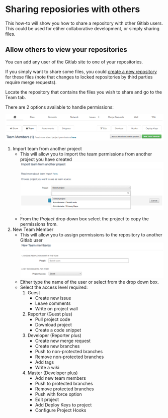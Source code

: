 <!--
title: Sharing repositories with others
pagenumber: 6
-->

# Sharing reposiories with others

This how-to will show you how to share a repository with other Gitlab users. This could be used for etiher collaborative
development, or simply sharing files.

## Allow others to view your repositories

You can add any user of the Gitlab site to one of your repositories.

If you simply want to share some files, you could [create a new repository](./creating-repositories.md) for these files
(note that changes to locked repositories by third parties require merge requests).

Locate the repository that contains the files you wish to share and go to the Team tab.

There are 2 options available to handle permissions:

![Team Memberships](_images/gitlab-team-home.png)

1. Import team from another project
    * This will allow you to import the team permissions from another project you have created
    ![Team Memberships](_images/gitlab-team-copypermissions.png).
    * From the *Project* drop down box select the project to copy the permissions from.
2. New Team Member
    * This will allow you to assign permissions to the repository to another Gitlab user
    ![Team Memberships](_images/gitlab-team-newuser.png)
    * Either type the name of the user or select from the drop down box.
    * Select the access level required:
        1. Guest
            * Create new issue
            * Leave comments
            * Write on project wall
        2. Reporter (Guest plus)
            * Pull project code
            * Download project
            * Create a code snippet
        3. Developer (Reporter plus)
            * Create new merge request
            * Create new branches
            * Push to non-protected branches
            * Remove non-protected branches
            * Add tags
            * Write a wiki
        4. Master (Developer plus)
            * Add new team members
            * Push to protected branches
            * Remove protected branches
            * Push with force option
            * Edit project
            * Add Deploy Keys to project
            * Configure Project Hooks

